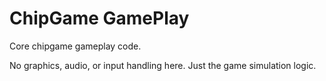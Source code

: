 ChipGame GamePlay
=================

Core chipgame gameplay code.

No graphics, audio, or input handling here. Just the game simulation logic.
